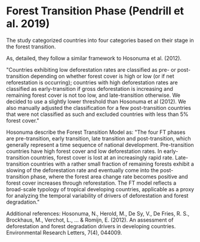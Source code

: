 # Forest Transition Phase (Pendrill et al. 2019)

The study categorized countries into four categories based on their stage in the forest transition.

As, detailed, they follow a similar framework to Hosonuma et al. (2012).

"Countries exhibiting low deforestation rates are classified as pre- or post-transition depending on whether forest cover is high or low (or if net reforestation is occurring); countries with high deforestation rates are classified as early-transition if gross deforestation is increasing and remaining forest cover is not too low, and late-transition otherwise. We decided to use a slightly lower threshold than Hosonuma et al (2012). We also manually adjusted the classification for a few post-transition countries that were not classified as such and excluded countries with less than 5% forest cover."

Hosonuma describe the Forest Transition Model as:
"The four FT phases are pre-transition, early transition, late transition and post-transition, which generally represent a time sequence of national development. Pre-transition countries have high forest cover and low deforestation rates. In early-transition countries, forest cover is lost at an increasingly rapid rate. Late-transition countries with a rather small fraction of remaining forests exhibit a slowing of the deforestation rate and eventually come into the post-transition phase, where the forest area change rate becomes positive and forest cover increases through reforestation. The FT model reflects a broad-scale typology of tropical developing countries, applicable as a proxy for analyzing the temporal variability of drivers of deforestation and forest degradation."

Additional references:
Hosonuma, N., Herold, M., De Sy, V., De Fries, R. S., Brockhaus, M., Verchot, L., ... & Romijn, E. (2012). An assessment of deforestation and forest degradation drivers in developing countries. Environmental Research Letters, 7(4), 044009.